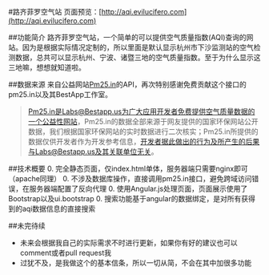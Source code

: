 #路齐菲罗空气站
页面预览：[http://aqi.evilucifero.com](http://aqi.evilucifero.com)

##功能简介
路齐菲罗空气站，一个简单的可以提供空气质量指数(AQI)查询的网站。因为是根据实际情况定制的，所以里面是默认显示杭州市下沙监测站的空气检测数据，总共可以显示杭州、宁波、诸暨三地的空气质量指数。至于为什么显示这三地嘛，想想就知道啦。

##数据来源
来自公益网站[Pm25.in](http://pm25.in/)的API，再次特别感谢免费贡献这个接口的pm25.in以及其BestApp工作室。
>Pm25.in是Labs@Bestapp.us为广大应用开发者免费提供空气质量数据的一个公益性网站，Pm25.in的数据全部来源于网友提供的国家环保网站公开数据，我们根据国家环保网站的实时数据进行二次核实；Pm25.in所提供的数据仅供开发者作为开发参考信息，开发者据此做出的行为及所产生的后果与Labs@Bestapp.us及其关联单位无关。

##技术概要
0. 完全静态页面，仅index.html单体，服务器端只需要nginx即可（apache同理）
0. 不涉及数据库操作，直接调用pm25.in接口，避免跨域访问错误，在服务器端配置了反向代理
0. 使用Angular.js处理页面，页面展示使用了Bootstrap以及ui.bootstrap
0. 搜索功能基于angular的数据绑定，是对所有获得到的aqi数据信息的直接搜索

##未完待续

- 未来会根据我自己的实际需求不时进行更新，如果你有好的建议也可以comment或者pull request我
- 过犹不及，是我做这个的基本信条，所以一切从简，不会在其中加很多功能